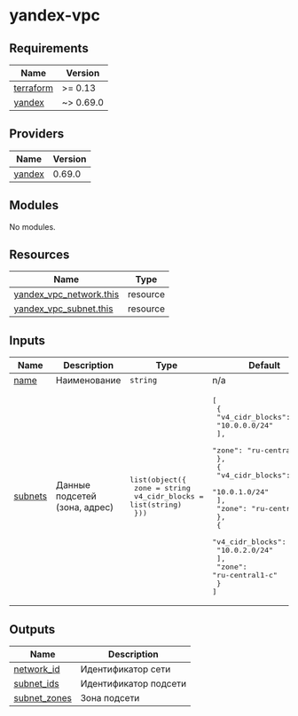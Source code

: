 # yandex-vpc

<!-- BEGINNING OF PRE-COMMIT-TERRAFORM DOCS HOOK -->
## Requirements

| Name | Version |
|------|---------|
| <a name="requirement_terraform"></a> [terraform](#requirement\_terraform) | >= 0.13 |
| <a name="requirement_yandex"></a> [yandex](#requirement\_yandex) | ~> 0.69.0 |

## Providers

| Name | Version |
|------|---------|
| <a name="provider_yandex"></a> [yandex](#provider\_yandex) | 0.69.0 |

## Modules

No modules.

## Resources

| Name | Type |
|------|------|
| [yandex_vpc_network.this](https://registry.terraform.io/providers/yandex-cloud/yandex/latest/docs/resources/vpc_network) | resource |
| [yandex_vpc_subnet.this](https://registry.terraform.io/providers/yandex-cloud/yandex/latest/docs/resources/vpc_subnet) | resource |

## Inputs

| Name | Description | Type | Default | Required |
|------|-------------|------|---------|:--------:|
| <a name="input_name"></a> [name](#input\_name) | Наименование | `string` | n/a | yes |
| <a name="input_subnets"></a> [subnets](#input\_subnets) | Данные подсетей (зона, адрес) | <pre>list(object({<br>    zone           = string<br>    v4_cidr_blocks = list(string)<br>  }))</pre> | <pre>[<br>  {<br>    "v4_cidr_blocks": [<br>      "10.0.0.0/24"<br>    ],<br>    "zone": "ru-central1-a"<br>  },<br>  {<br>    "v4_cidr_blocks": [<br>      "10.0.1.0/24"<br>    ],<br>    "zone": "ru-central1-b"<br>  },<br>  {<br>    "v4_cidr_blocks": [<br>      "10.0.2.0/24"<br>    ],<br>    "zone": "ru-central1-c"<br>  }<br>]</pre> | no |

## Outputs

| Name | Description |
|------|-------------|
| <a name="output_network_id"></a> [network\_id](#output\_network\_id) | Идентификатор сети |
| <a name="output_subnet_ids"></a> [subnet\_ids](#output\_subnet\_ids) | Идентификатор подсети |
| <a name="output_subnet_zones"></a> [subnet\_zones](#output\_subnet\_zones) | Зона подсети |
<!-- END OF PRE-COMMIT-TERRAFORM DOCS HOOK -->
